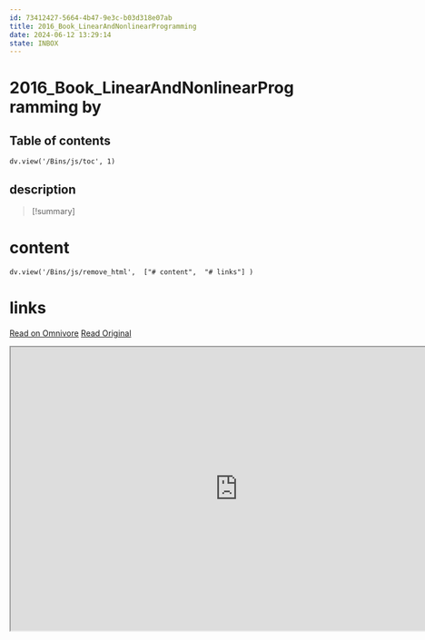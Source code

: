 ```yaml
---
id: 73412427-5664-4b47-9e3c-b03d318e07ab
title: 2016_Book_LinearAndNonlinearProgramming
date: 2024-06-12 13:29:14
state: INBOX
---
```


# 2016_Book_LinearAndNonlinearProgramming by 
## Table of contents
```dataviewjs 
dv.view('/Bins/js/toc', 1) 
```


## description
>[!summary] 
> 


# content
```dataviewjs 
dv.view('/Bins/js/remove_html',  ["# content",  "# links"] ) 
```




# links
[Read on Omnivore](https://omnivore.app/me/u-782-d-0687-1-b-1-f-427-a-8017-51-d-96-d-1156-fa-2016-book-line-1900bfe9d84)
[Read Original](https://omnivore.app/attachments/u/782d0687-1b1f-427a-8017-51d96d1156fa/2016_Book_LinearAndNonlinearProgramming.pdf)

<iframe src="https://omnivore.app/attachments/u/782d0687-1b1f-427a-8017-51d96d1156fa/2016_Book_LinearAndNonlinearProgramming.pdf"  width="800" height="500"></iframe>
